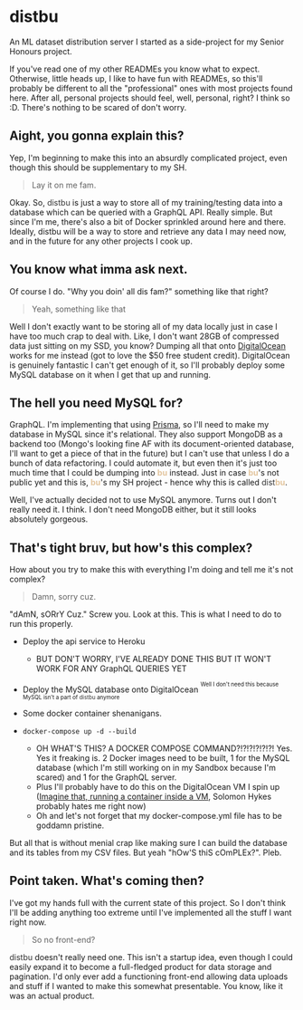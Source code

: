 # distbu
An ML dataset distribution server I started as a side-project for my Senior Honours project.

If you've read one of my other READMEs you know what to expect. Otherwise, little heads up, I like to have fun with READMEs, so this'll probably be different to all the "professional" ones with most projects found here. After all, personal projects should feel, well, personal, right? I think so :D. There's nothing to be scared of don't worry.

## Aight, you gonna explain this?
Yep, I'm beginning to make this into an absurdly complicated project, even though this should be supplementary to my SH. 
> Lay it on me fam.  

Okay. So, <span style="color:#333">distbu</span> is just a way to store all of my training/testing data into a database which can be queried with a GraphQL API. Really simple. But since I'm me, there's also a bit of Docker sprinkled around here and there. Ideally, distbu will be a way to store and retrieve any data I may need now, and in the future for any other projects I cook up.

## You know what imma ask next.
Of course I do. "Why you doin' all dis fam?" something like that right?
> Yeah, something like that

Well I don't exactly want to be storing all of my data locally just in case I have too much crap to deal with. Like, I don't want 28GB of compressed data just sitting on my SSD, you know? Dumping all that onto [DigitalOcean](https://www.digitalocean.com/) works for me instead (got to love the $50 free student credit). DigitalOcean is genuinely fantastic I can't get enough of it, so I'll probably deploy some MySQL database on it when I get that up and running.

## The hell you need MySQL for?
GraphQL. I'm implementing that using [Prisma](https://prisma.io), so I'll need to make my database in MySQL since it's relational. 
They also support MongoDB as a backend too (Mongo's looking fine AF with its document-oriented database, I'll want to get a piece of that in the future) but I can't use that unless I do a bunch of data refactoring. I could automate it, but even then it's just too much time that I could be dumping into <span style="color:#e3c59e">**bu**</span> instead. Just in case <span style="color:#e3c59e">**bu**</span>'s not public yet and this is, <span style="color:#e3c59e">**bu**</span>'s my SH project - hence why this is called <span style="color:#333">dist</span><span style="color:#e3c59e">**bu**</span>. 

Well, I've actually decided not to use MySQL anymore. Turns out I don't really need it. I think. I don't need MongoDB either, but it still looks absolutely gorgeous.

## That's tight bruv, but how's this complex?
How about you try to make this with everything I'm doing and tell me it's not complex?
> Damn, sorry cuz.

"dAmN, sORrY Cuz." Screw you. Look at this. This is what I need to do to run this properly.

+ Deploy the api service to Heroku 
  + BUT DON'T WORRY, I'VE ALREADY DONE THIS BUT IT WON'T WORK FOR ANY GraphQL QUERIES YET
+ Deploy the MySQL database onto DigitalOcean <sup><sup>Well I don't need this because MySQL isn't a part of <span style="color:#333">distbu</span> anymore</sup></sup>
+ Some docker container shenanigans.

+ `docker-compose up -d --build`  
  + OH WHAT'S THIS? A DOCKER COMPOSE COMMAND?!?!?!?!?!?! Yes. Yes it freaking is. 2 Docker images need to be built, 1 for the MySQL database (which I'm still working on in my Sandbox because I'm scared) and 1 for the GraphQL server.
  + Plus I'll probably have to do this on the DigitalOcean VM I spin up ([Imagine that, running a container inside a VM](https://www.zdnet.com/article/what-is-docker-and-why-is-it-so-darn-popular/), Solomon Hykes probably hates me right now)
  + Oh and let's not forget that my docker-compose.yml file has to be goddamn pristine.

But all that is without menial crap like making sure I can build the database and its tables from my CSV files. But yeah "hOw'S thiS cOmPLEx?". Pleb.

## Point taken. What's coming then?
I've got my hands full with the current state of this project. So I don't think I'll be adding anything too extreme until I've implemented all the stuff I want right now. 
> So no front-end?

<span style="color:#333">distbu</span> doesn't really need one. This isn't a startup idea, even though I could easily expand it to become a full-fledged product for data storage and pagination. I'd only ever add a functioning front-end allowing data uploads and stuff if I wanted to make this somewhat presentable. You know, like it was an actual product.